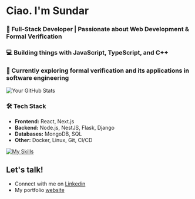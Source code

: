 # Ciao. I'm Sundar

> 

### 🚀 Full-Stack Developer | Passionate about Web Development & Formal Verification  
### 💻 Building things with JavaScript, TypeScript, and C++  
### 🌱 Currently exploring formal verification and its applications in software engineering  

![Your GitHub Stats](https://github-readme-stats.vercel.app/api?username=Sundaresan-Karunakaran&show_icons=true&theme=outrun)

### 🛠️ Tech Stack  
- **Frontend:** React, Next.js  
- **Backend:** Node.js, NestJS, Flask, Django  
- **Databases:** MongoDB, SQL  
- **Other:** Docker, Linux, Git, CI/CD  

[![My Skills](https://skillicons.dev/icons?i=js,html,css,react,nextjs,nodejs,flask,django,mongodb,docker,linux,git)](https://skillicons.dev)



## Let's talk!
- Connect with me on [Linkedin](https://www.linkedin.com/in/sundaresan-k-701465202/)
- My portfolio [website](https://sundaresan-karunakaran.github.io/)